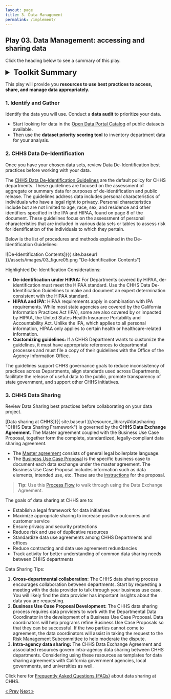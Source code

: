 ```yaml
---
layout: page
title: 3. Data Management
permalink: /implement/
---
```

## Play 03. Data Management: accessing and sharing data

Click the heading below to see a summary of this play.
<details>
  <summary style="font-size:18pt; font-weight: bold;">Toolkit Summary</summary>

* [Select Public Data Resources](https://chhsdata.github.io/dataplaybook/resource_library/#publicdataresources)
   * [CHHS Open Data Portal](https://data.chhs.ca.gov/)
* Dataset priority tool for data audit
* [Data de-identification Guidelines](https://chhsdata.github.io/dataplaybook/documents/CHHS-DDG-V1.0-092316.pdf)
* [CHHS Data Exchange agreement](https://chhsdata.github.io/dataplaybook/documents/datasharing/CHHS%20Data%20Sharing%20-%20Legal%20Agreement.pdf)
   * [Process Flow](https://chhsdata.github.io/dataplaybook/documents/datasharing/CHHS%20Data%20Sharing%20-%20Process%20Flow.pdf)
* [Business Use Case Proposal](https://chhsdata.github.io/dataplaybook/documents/datasharing/Business%20Use%20Case%20Proposal%20-%20Form.docx)
   * [Instructions](https://chhsdata.github.io/dataplaybook/documents/datasharing/Business%20Use%20Case%20Proposal%20-%20Instructions.pdf)

</details>


This play will provide you **resources to use best practices to access, share, and manage data appropriately.**

### 1. Identify and Gather

 Identify the data you will use. Conduct a **data audit** to prioritize your data.

  * Start looking for data in the [Open Data Portal Catalog](https://data.chhs.ca.gov/) of public datasets available.
  * Then use the **dataset priority scoring tool** to inventory department data for your analysis. 

### 2. CHHS Data De-Identification

Once you have your chosen data sets, review Data De-Identification best practices before working with your data.

The [CHHS Data De-Identification Guidelines](https://chhsdata.github.io/dataplaybook/resource_library#datade-id) are the default policy for CHHS departments.  These guidelines are focused on the assessment of aggregate or summary data for purposes of de-identification and public release. The guidelines address data includes personal characteristics of individuals who have a legal right to privacy. Personal characteristics include but are not limited to age, race, sex, and residence and other identifiers specified in the IPA and HIPAA, found on page 8 of the document. These guidelines focus on the assessment of personal characteristics that are included in various data sets or tables to assess risk for identification of the individuals to which they pertain.

Below is the list of procedures and methods explained in the De-Identification Guidelines:
 
![De-Identification Contents]({{ site.baseurl }}/assets/images/03_figure05.png "De-Identification Contents")

Highlighted De-Identification Considerations:

  * **De-identification under HIPAA:** For Departments covered by HIPAA, de-identification must meet the HIPAA standard. Use the CHHS Data De-Identification Guidelines to make and document an expert determination consistent with the HIPAA standard.
  * **HIPAA and IPA:** HIPAA requirements apply in combination with IPA requirements. While most state agencies are covered by the California Information Practices Act (IPA), some are also covered by or impacted by HIPAA, the United States Health Insurance Portability and Accountability Act. Unlike the IPA, which applies to all personal information, HIPAA only applies to certain health or healthcare-related information. 
  * **Customizing guidelines:** If a CHHS Department wants to customize the guidelines, it must have appropriate references to departmental processes and must file a copy of their guidelines with the Office of the Agency Information Office.

The guidelines support CHHS governance goals to reduce inconsistency of practices across Departments, align standards used across Departments, facilitate the release of useful data to the public, promote transparency of state government, and support other CHHS initiatives. 

### 3. CHHS Data Sharing

Review Data Sharing best practices before collaborating on your data project. 
 
[Data sharing at CHHS]({{ site.baseurl }}/resource_library#datasharing "CHHS Data Sharing Framework") is governed by the **CHHS Data Exchange Agreement.** The Master agreement coupled with the Business Use Case Proposal, together form the complete, standardized, legally-compliant data sharing agreement.

  * The [Master agreement](https://chhsdata.github.io/dataplaybook/documents/datasharing/CHHS%20Data%20Sharing%20-%20Legal%20Agreement.pdf) consists of general legal boilerplate language.
  * The [Business Use Case Proposal](https://chhsdata.github.io/dataplaybook/documents/datasharing/CHHS%20Data%20Sharing%20-%20Legal%20Agreement.pdf) is the specific business case to document each data exchange under the master agreement. The Business Use Case Proposal includes information such as data elements, intended use, etc. These are the [instructions](https://chhsdata.github.io/dataplaybook/documents/datasharing/Business%20Use%20Case%20Proposal%20-%20Instructions.pdf) for the proposal. 

>**Tip:** Use this [Process Flow](https://chhsdata.github.io/dataplaybook/documents/datasharing/CHHS%20Data%20Sharing%20-%20Process%20Flow.pdf) to walk through using the Data Exchange Agreement.

The goals of data sharing at CHHS are to:
 
* Establish a legal framework for data initiatives
* Maximize appropriate sharing to increase positive outcomes and customer service
* Ensure privacy and security protections
* Reduce risk and use of duplicative resources
* Standardize data use agreements among CHHS Departments and offices
* Reduce contracting and data use agreement redundancies
* Track activity for better understanding of common data sharing needs between CHHS departments


Data Sharing Tips:
1.	**Cross-departmental collaboration:** The CHHS data sharing process encourages collaboration between departments. Start by requesting a meeting with the data provider to talk through your business use case. You will likely find the data provider has important insights about the data you are requesting.
2.	**Business Use Case Proposal Development:** The CHHS data sharing process requires data providers to work with the Departmental Data Coordinator in the development of a Business Use Case Proposal. Data coordinators will help programs refine Business Use Case Proposals so that they can be successful. If the two parties cannot come to agreement, the data coordinators will assist in taking the request to the Risk Management Subcommittee to help moderate the dispute.
3.	**Intra-agency data sharing:** The CHHS Data Exchange Agreement and associated resources govern intra-agency data sharing between CHHS departments. Considering using these resources as templates for data sharing agreements with California government agencies, local governments, and universities as well.

Click here for [Frequently Asked Questions (FAQs)](https://chhsdata.github.io/dataplaybook/documents/datasharing/CHHS%20Data%20Sharing%20-%20FAQs.pdf) about data sharing at CHHS.

<!-- Pagination -->
<div class="pagination">
  <a class="pagination-item older" href="{{ site.baseurl }}/assess">&laquo; Prev</a>
  <a class="pagination-item newer" href="{{ site.baseurl }}/evaluate">Next &raquo;</a>
</div>
